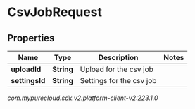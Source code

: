 # CsvJobRequest


## Properties

| Name | Type | Description | Notes |
| ------------ | ------------- | ------------- | ------------- |
| **uploadId** | **String** | Upload for the csv job |  |
| **settingsId** | **String** | Settings for the csv job |  |




_com.mypurecloud.sdk.v2:platform-client-v2:223.1.0_
